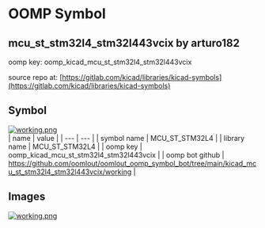 # OOMP Symbol  
## mcu_st_stm32l4_stm32l443vcix  by arturo182  
  
oomp key: oomp_kicad_mcu_st_stm32l4_stm32l443vcix  
  
source repo at: [https://gitlab.com/kicad/libraries/kicad-symbols](https://gitlab.com/kicad/libraries/kicad-symbols)  
## Symbol  
  
[![working.png](working_600.png)](working.png)  
| name | value | 
| --- | --- | 
| symbol name | MCU_ST_STM32L4 | 
| library name | MCU_ST_STM32L4 | 
| oomp key | oomp_kicad_mcu_st_stm32l4_stm32l443vcix | 
| oomp bot github | https://github.com/oomlout/oomlout_oomp_symbol_bot/tree/main/kicad_mcu_st_stm32l4_stm32l443vcix/working | 
## Images  
  
[![working.png](working_140.png)](working.png)  
